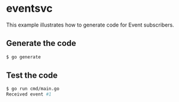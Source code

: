 # eventsvc

This example illustrates how to generate code for Event subscribers.


## Generate the code

```bash
$ go generate
```

## Test the code

```bash
$ go run cmd/main.go
Received event #1
```
